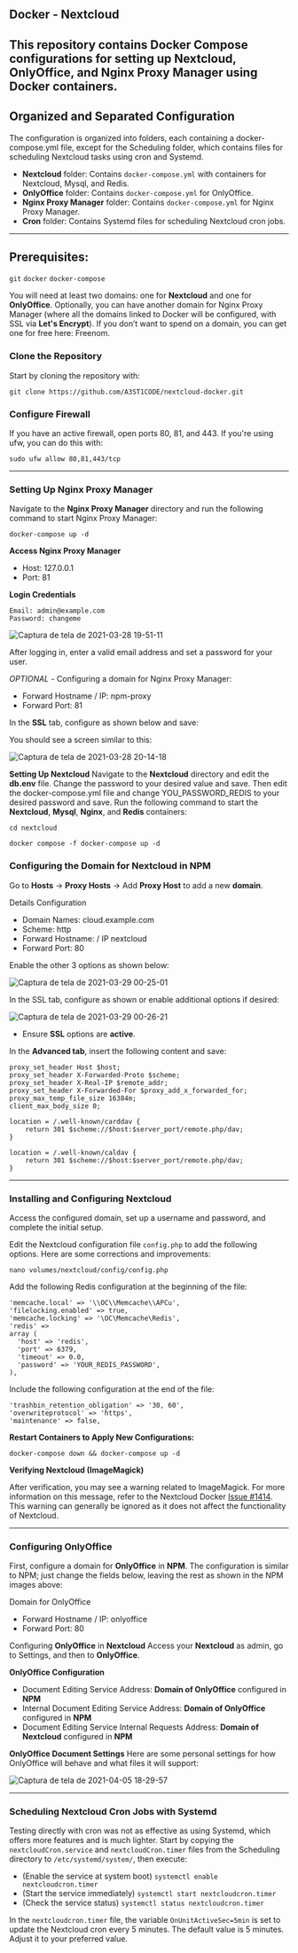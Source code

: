## Docker - Nextcloud
## This repository contains Docker Compose configurations for setting up Nextcloud, OnlyOffice, and Nginx Proxy Manager using Docker containers.

## Organized and Separated Configuration
The configuration is organized into folders, each containing a docker-compose.yml file, except for the Scheduling folder, which contains files for scheduling Nextcloud tasks using cron and Systemd.

- **Nextcloud** folder: Contains `docker-compose.yml` with containers for Nextcloud, Mysql, and Redis.
- **OnlyOffice** folder: Contains `docker-compose.yml` for OnlyOffice.
- **Nginx Proxy Manager** folder: Contains `docker-compose.yml` for Nginx Proxy Manager.
- **Cron** folder: Contains Systemd files for scheduling Nextcloud cron jobs.

---
## Prerequisites:
`git`
`docker`
`docker-compose`

You will need at least two domains: one for **Nextcloud** and one for **OnlyOffice**. Optionally, you can have another domain for Nginx Proxy Manager (where all the domains linked to Docker will be configured, with SSL via **Let's Encrypt**). If you don’t want to spend on a domain, you can get one for free here: Freenom.

### Clone the Repository
Start by cloning the repository with:

```
git clone https://github.com/A3ST1CODE/nextcloud-docker.git
```

### Configure Firewall
If you have an active firewall, open ports 80, 81, and 443. If you're using ufw, you can do this with:

```
sudo ufw allow 80,81,443/tcp
```

---
### Setting Up Nginx Proxy Manager
Navigate to the **Nginx Proxy Manager** directory and run the following command to start Nginx Proxy Manager:

```
docker-compose up -d
```

**Access Nginx Proxy Manager**

- Host: 127.0.0.1
- Port: 81

**Login Credentials**
```
Email: admin@example.com
Password: changeme
```

![Captura de tela de 2021-03-28 19-51-11](https://user-images.githubusercontent.com/981368/112770938-ad307a80-8fff-11eb-9eff-55e09b65b94b.png)

After logging in, enter a valid email address and set a password for your user.

*OPTIONAL* - Configuring a domain for Nginx Proxy Manager:

- Forward Hostname / IP: npm-proxy
- Forward Port: 81

In the **SSL** tab, configure as shown below and save:

You should see a screen similar to this:

![Captura de tela de 2021-03-28 20-14-18](https://user-images.githubusercontent.com/981368/112771453-642df580-9002-11eb-9c3a-2a42e5e3dce4.png)

**Setting Up Nextcloud**
Navigate to the **Nextcloud** directory and edit the **db.env** file. Change the password to your desired value and save. Then edit the docker-compose.yml file and change YOU_PASSWORD_REDIS to your desired password and save. Run the following command to start the **Nextcloud**, **Mysql**, **Nginx**, and **Redis** containers:

`cd nextcloud`

`docker compose -f docker-compose up -d`

### Configuring the Domain for Nextcloud in NPM
Go to **Hosts** -> **Proxy Hosts** -> Add **Proxy Host** to add a new **domain**.

Details	Configuration
- Domain Names:	cloud.example.com
- Scheme:	http
- Forward Hostname: / IP	nextcloud
- Forward Port:	80

Enable the other 3 options as shown below:

![Captura de tela de 2021-03-29 00-25-01](https://user-images.githubusercontent.com/981368/112783225-3c9c5480-9025-11eb-81ea-2aa1c9d52caa.png)

In the SSL tab, configure as shown or enable additional options if desired:

![Captura de tela de 2021-03-29 00-26-21](https://user-images.githubusercontent.com/981368/112783351-86853a80-9025-11eb-9e5b-150e6f88d2eb.png)
- Ensure **SSL** options are **active**.

In the **Advanced tab**, insert the following content and save:

```
proxy_set_header Host $host;
proxy_set_header X-Forwarded-Proto $scheme;
proxy_set_header X-Real-IP $remote_addr;
proxy_set_header X-Forwarded-For $proxy_add_x_forwarded_for;
proxy_max_temp_file_size 16384m;
client_max_body_size 0;

location = /.well-known/carddav {
    return 301 $scheme://$host:$server_port/remote.php/dav;
}

location = /.well-known/caldav {
    return 301 $scheme://$host:$server_port/remote.php/dav;
}
```

---
### Installing and Configuring Nextcloud
Access the configured domain, set up a username and password, and complete the initial setup.

Edit the Nextcloud configuration file `config.php` to add the following options. Here are some corrections and improvements:

```
nano volumes/nextcloud/config/config.php
```

Add the following Redis configuration at the beginning of the file:

```
'memcache.local' => '\\OC\\Memcache\\APCu',
'filelocking.enabled' => true,
'memcache.locking' => '\OC\Memcache\Redis',
'redis' => 
array (
  'host' => 'redis',
  'port' => 6379,
  'timeout' => 0.0,
  'password' => 'YOUR_REDIS_PASSWORD',
),
```
Include the following configuration at the end of the file:

```
'trashbin_retention_obligation' => '30, 60',
'overwriteprotocol' => 'https',
'maintenance' => false,
```

**Restart Containers to Apply New Configurations:**
```
docker-compose down && docker-compose up -d
```
**Verifying Nextcloud (ImageMagick)**

After verification, you may see a warning related to ImageMagick. For more information on this message, refer to the Nextcloud Docker [Issue #1414](https://github.com/nextcloud/docker/issues/1414#). This warning can generally be ignored as it does not affect the functionality of Nextcloud.

---
### Configuring OnlyOffice
First, configure a domain for **OnlyOffice** in **NPM**. The configuration is similar to NPM; just change the fields below, leaving the rest as shown in the NPM images above:

Domain for OnlyOffice
- Forward Hostname / IP: onlyoffice
- Forward Port: 80
  
Configuring **OnlyOffice** in **Nextcloud**
Access your **Nextcloud** as admin, go to Settings, and then to **OnlyOffice**.

**OnlyOffice Configuration**

- Document Editing Service Address: **Domain of OnlyOffice** configured in **NPM**
- Internal Document Editing Service Address: **Domain of OnlyOffice** configured in **NPM**
- Document Editing Service Internal Requests Address: **Domain of Nextcloud** configured in **NPM**

**OnlyOffice Document Settings**
Here are some personal settings for how OnlyOffice will behave and what files it will support:

![Captura de tela de 2021-04-05 18-29-57](https://user-images.githubusercontent.com/981368/113629619-0f5f3000-963d-11eb-8242-39be3c5b6bb1.png)

---
### Scheduling Nextcloud Cron Jobs with Systemd
Testing directly with cron was not as effective as using Systemd, which offers more features and is much lighter. Start by copying the `nextcloudCron.service` and `nextcloudCron.timer` files from the Scheduling directory to `/etc/systemd/system/`, then execute:

- (Enable the service at system boot)
`systemctl enable nextcloudcron.timer`
- (Start the service immediately)
`systemctl start nextcloudcron.timer`
- (Check the service status)
`systemctl status nextcloudcron.timer`

In the `nextcloudcron.timer` file, the variable `OnUnitActiveSec=5min` is set to update the Nextcloud cron every 5 minutes. The default value is 5 minutes. Adjust it to your preferred value.